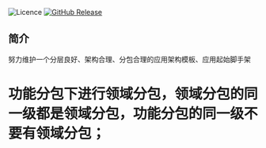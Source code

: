 ![Licence](https://img.shields.io/badge/licence-none-green.svg)
[![GitHub Release](https://img.shields.io/github/release/lihengming/spring-boot-api-project-seed.svg)](https://github.com/lihengming/spring-boot-api-project-seed/releases)
## 简介
努力维护一个分层良好、架构合理、分包合理的应用架构模板、应用起始脚手架


# 功能分包下进行领域分包，领域分包的同一级都是领域分包，功能分包的同一级不要有领域分包；
